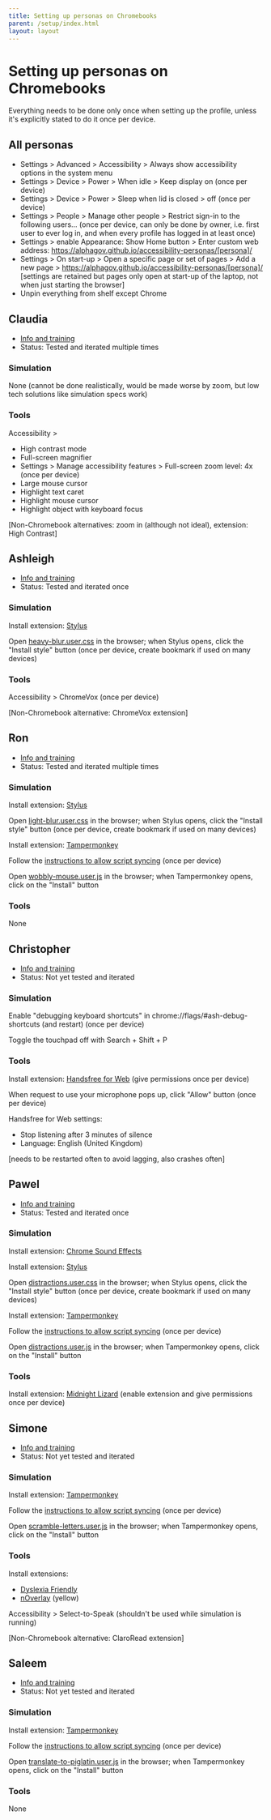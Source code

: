 ```yaml
---
title: Setting up personas on Chromebooks
parent: /setup/index.html
layout: layout
---
```


Setting up personas on Chromebooks
==================================

Everything needs to be done only once when setting up the profile, unless it's explicitly stated to do it once per device.


All personas
------------

* Settings > Advanced > Accessibility > Always show accessibility options in the system menu
* Settings > Device > Power > When idle > Keep display on (once per device)
* Settings > Device > Power > Sleep when lid is closed > off (once per device)
* Settings > People > Manage other people > Restrict sign-in to the following users... (once per device, can only be done by owner, i.e. first user to ever log in, and when every profile has logged in at least once)
* Settings > enable Appearance: Show Home button > Enter custom web address: https://alphagov.github.io/accessibility-personas/[persona]/
* Settings > On start-up > Open a specific page or set of pages > Add a new page > https://alphagov.github.io/accessibility-personas/[persona]/ [settings are retained but pages only open at start-up of the laptop, not when just starting the browser]
* Unpin everything from shelf except Chrome





Claudia
-------

* [Info and training](../claudia/)
* Status: Tested and iterated multiple times

### Simulation

None (cannot be done realistically, would be made worse by zoom, but low tech solutions like simulation specs work)

### Tools

Accessibility >

* High contrast mode
* Full-screen magnifier
* Settings > Manage accessibility features > Full-screen zoom level: 4x (once per device)
* Large mouse cursor
* Highlight text caret
* Highlight mouse cursor
* Highlight object with keyboard focus

[Non-Chromebook alternatives: zoom in (although not ideal), extension: High Contrast]





Ashleigh
--------

* [Info and training](../ashleigh/)
* Status: Tested and iterated once

### Simulation

Install extension: [Stylus](https://chrome.google.com/webstore/detail/stylus/clngdbkpkpeebahjckkjfobafhncgmne)

Open [heavy-blur.user.css](raw_assets/heavy-blur.user.css) in the browser; when Stylus opens, click the "Install style" button (once per device, create bookmark if used on many devices)

### Tools

Accessibility > ChromeVox (once per device)

[Non-Chromebook alternative: ChromeVox extension]





Ron
---

* [Info and training](../ron/)
* Status: Tested and iterated multiple times

### Simulation

Install extension: [Stylus](https://chrome.google.com/webstore/detail/stylus/clngdbkpkpeebahjckkjfobafhncgmne)

Open [light-blur.user.css](raw_assets/light-blur.user.css) in the browser; when Stylus opens, click the "Install style" button (once per device, create bookmark if used on many devices)

Install extension: [Tampermonkey](https://chrome.google.com/webstore/detail/tampermonkey/dhdgffkkebhmkfjojejmpbldmpobfkfo)

Follow the [instructions to allow script syncing](https://tampermonkey.net/faq.php?ext=dhdg#Q105) (once per device)

Open [wobbly-mouse.user.js](raw_assets/wobbly-mouse.user.js) in the browser; when Tampermonkey opens, click on the "Install" button

### Tools

None





Christopher
-----------

* [Info and training](../christopher/)
* Status: Not yet tested and iterated

### Simulation

Enable "debugging keyboard shortcuts" in chrome://flags/#ash-debug-shortcuts (and restart) (once per device)

Toggle the touchpad off with Search + Shift + P

### Tools

Install extension: [Handsfree for Web](https://chrome.google.com/webstore/detail/handsfree-for-web-voice-c/ldfboinpfdahkgnljbkohgimhimmafip) (give permissions once per device)

When request to use your microphone pops up, click "Allow" button (once per device)

Handsfree for Web settings:

* Stop listening after 3 minutes of silence
* Language: English (United Kingdom)

[needs to be restarted often to avoid lagging, also crashes often]





Pawel
-----

* [Info and training](../pawel/)
* Status: Tested and iterated once

### Simulation

Install extension: [Chrome Sound Effects](https://chrome.google.com/webstore/detail/chrome-sound-effects/oekengelpdnkfopdkkphkmaacfanbnla)

Install extension: [Stylus](https://chrome.google.com/webstore/detail/stylus/clngdbkpkpeebahjckkjfobafhncgmne)

Open [distractions.user.css](raw_assets/distractions.user.css) in the browser; when Stylus opens, click the "Install style" button (once per device, create bookmark if used on many devices)

Install extension: [Tampermonkey](https://chrome.google.com/webstore/detail/tampermonkey/dhdgffkkebhmkfjojejmpbldmpobfkfo)

Follow the [instructions to allow script syncing](https://tampermonkey.net/faq.php?ext=dhdg#Q105) (once per device)

Open [distractions.user.js](raw_assets/distractions.user.js) in the browser; when Tampermonkey opens, click on the "Install" button

### Tools

Install extension: [Midnight Lizard](https://chrome.google.com/webstore/detail/midnight-lizard/pbnndmlekkboofhnbonilimejonapojg) (enable extension and give permissions once per device)





Simone
------

* [Info and training](../simone/)
* Status: Not yet tested and iterated

### Simulation

Install extension: [Tampermonkey](https://chrome.google.com/webstore/detail/tampermonkey/dhdgffkkebhmkfjojejmpbldmpobfkfo)

Follow the [instructions to allow script syncing](https://tampermonkey.net/faq.php?ext=dhdg#Q105) (once per device)

Open [scramble-letters.user.js](raw_assets/scramble-letters.user.js) in the browser; when Tampermonkey opens, click on the "Install" button

### Tools

Install extensions:

* [Dyslexia Friendly](https://chrome.google.com/webstore/detail/dyslexia-friendly/miepjgfkkommhllbbjaedffcpkncboeo)
* [nOverlay](https://chrome.google.com/webstore/detail/noverlay/clhfmmanmdkmblpljegdibilonemohdo) (yellow)

Accessibility > Select-to-Speak (shouldn't be used while simulation is running)

[Non-Chromebook alternative: ClaroRead extension]





Saleem
------

* [Info and training](../saleem/)
* Status: Not yet tested and iterated

### Simulation

Install extension: [Tampermonkey](https://chrome.google.com/webstore/detail/tampermonkey/dhdgffkkebhmkfjojejmpbldmpobfkfo)

Follow the [instructions to allow script syncing](https://tampermonkey.net/faq.php?ext=dhdg#Q105) (once per device)

Open [translate-to-piglatin.user.js](raw_assets/translate-to-piglatin.user.js) in the browser; when Tampermonkey opens, click on the "Install" button

### Tools

None
